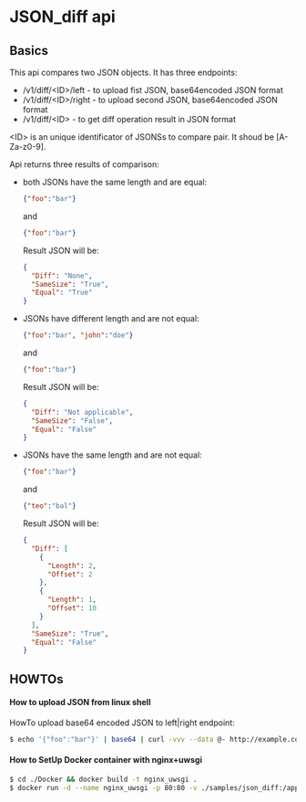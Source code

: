 # JSON_diff api #

## Basics ##
This api compares two JSON objects. It has three endpoints:
  * /v1/diff/\<ID\>/left - to upload fist JSON, base64encoded JSON format
  * /v1/diff/\<ID\>/right - to upload second JSON, base64encoded JSON format
  * /v1/diff/\<ID\> - to get diff operation result in JSON format
  
\<ID\> is an unique identificator of JSONSs to compare pair. It shoud be [A-Za-z0-9].


Api returns three results of comparison:
  * both JSONs have the same length and are equal:
    ```json
    {"foo":"bar"}
    ```
    and
    ```json
    {"foo":"bar"}
    ```
    Result JSON will be:
    ```json
    {
      "Diff": "None", 
      "SameSize": "True", 
      "Equal": "True"
    }  
    ```
  * JSONs have different length and are not equal:
    ```json
    {"foo":"bar", "john":"doe"}
    ```
    and
    ```json
    {"foo":"bar"}
    ```
    Result JSON will be:      
    ```json
    {
      "Diff": "Not applicable", 
      "SameSize": "False", 
      "Equal": "False"
    }
    ```
  * JSONs have the same length and are not equal:
    ```json
    {"foo":"bar"}
    ```
    and
    ```json
    {"teo":"bal"}
    ```  
    Result JSON will be:    
    ```json
    {
      "Diff": [
        {
          "Length": 2, 
          "Offset": 2
        }, 
        {
          "Length": 1, 
          "Offset": 10
        }
      ],
      "SameSize": "True", 
      "Equal": "False"
    }
    ```
  
## HOWTOs ##
    
#### How to upload JSON from linux shell ####     
HowTo upload base64 encoded JSON to left|right endpoint:
```bash
$ echo '{"foo":"bar"}' | base64 | curl -vvv --data @- http://example.com/v1/diff/aaa/left
```

#### How to SetUp Docker container with nginx+uwsgi ####
```bash
$ cd ./Docker && docker build -t nginx_uwsgi .
$ docker run -d --name nginx_uwsgi -p 80:80 -v ./samples/json_diff:/app nginx_uwsgi
```
